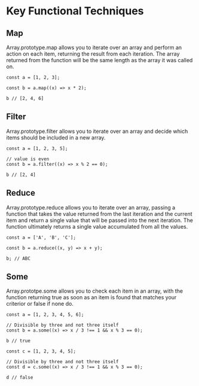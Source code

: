 # Key Functional Techniques

## Map

Array.prototype.map allows you to iterate over an array and perform an action on each item, returning the result from each iteration. The array returned from the function will be the same length as the array it was called on.

```
const a = [1, 2, 3];

const b = a.map((x) => x * 2);

b // [2, 4, 6]
```

## Filter

Array.prototype.filter allows you to iterate over an array and decide which items should be included in a new array.

```
const a = [1, 2, 3, 5];

// value is even
const b = a.filter((x) => x % 2 == 0);

b // [2, 4]
```

## Reduce

Array.prototype.reduce allows you to iterate over an array, passing a function that takes the value returned from the last iteration and the current item and return a single value that will be passed into the next iteration. The function ultimately returns a single value accumulated from all the values.

```
const a = ['A', 'B', 'C'];

const b = a.reduce((x, y) => x + y);

b; // ABC
```

## Some

Array.prototpe.some allows you to check each item in an array, with the function returning true as soon as an item is found that matches your criterior or false if none do.

```
const a = [1, 2, 3, 4, 5, 6];

// Divisible by three and not three itself
const b = a.some((x) => x / 3 !== 1 && x % 3 == 0);

b // true

const c = [1, 2, 3, 4, 5];

// Divisible by three and not three itself
const d = c.some((x) => x / 3 !== 1 && x % 3 == 0);

d // false


```



